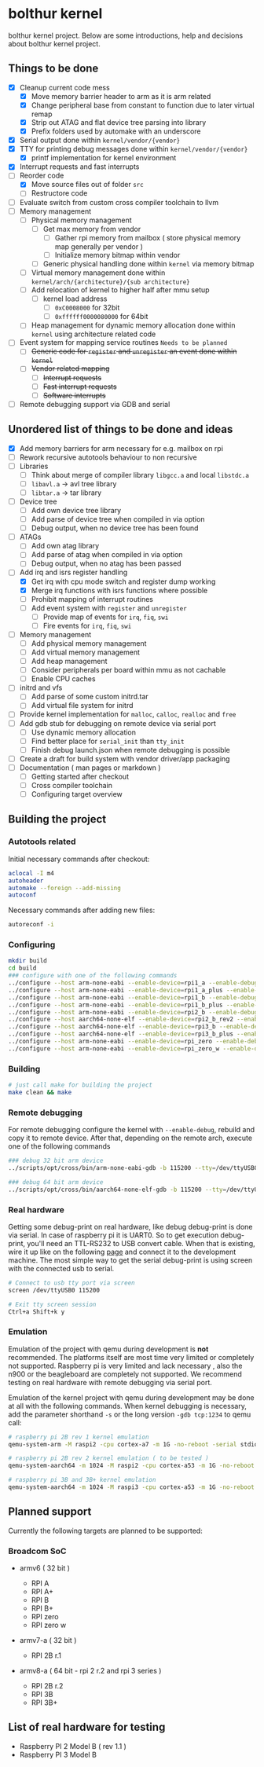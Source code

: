# bolthur kernel

bolthur kernel project. Below are some introductions, help and decisions about bolthur kernel project.

## Things to be done

* [x] Cleanup current code mess
  * [x] Move memory barrier header to arm as it is arm related
  * [x] Change peripheral base from constant to function due to later virtual remap
  * [x] Strip out ATAG and flat device tree parsing into library
  * [x] Prefix folders used by automake with an underscore
* [x] Serial output done within `kernel/vendor/{vendor}`
* [x] TTY for printing debug messages done within `kernel/vendor/{vendor}`
  * [x] printf implementation for kernel environment
* [x] Interrupt requests and fast interrupts
* [ ] Reorder code
  * [x] Move source files out of folder `src`
  * [ ] Restructore code
* [ ] Evaluate switch from custom cross compiler toolchain to llvm
* [ ] Memory management
  * [ ] Physical memory management
    * [ ] Get max memory from vendor
      * [ ] Gather rpi memory from mailbox ( store physical memory map generally per vendor )
      * [ ] Initialize memory bitmap within vendor
    * [ ] Generic physical handling done within `kernel` via memory bitmap
  * [ ] Virtual memory management done within `kernel/arch/{architecture}/{sub architecture}`
  * [ ] Add relocation of kernel to higher half after mmu setup
    * [ ] kernel load address
      * [ ] `0xC0008000` for 32bit
      * [ ] `0xffffff0000080000` for 64bit
  * [ ] Heap management for dynamic memory allocation done within `kernel` using architecture related code
* [ ] Event system for mapping service routines `Needs to be planned`
  * [ ] ~~Generic code for `register` and `unregister` an event done within `kernel`~~
  * [ ] ~~Vendor related mapping~~
    * [ ] ~~Interrupt requests~~
    * [ ] ~~Fast interrupt requests~~
    * [ ] ~~Software interrupts~~
* [ ] Remote debugging support via GDB and serial

## Unordered list of things to be done and ideas

* [x] Add memory barriers for arm necessary for e.g. mailbox on rpi
* [ ] Rework recursive autotools behaviour to non recursive
* [ ] Libraries
  * [ ] Think about merge of compiler library `libgcc.a` and local `libstdc.a`
  * [ ] `libavl.a` -> avl tree library
  * [ ] `libtar.a` -> tar library
* [ ] Device tree
  * [ ] Add own device tree library
  * [ ] Add parse of device tree when compiled in via option
  * [ ] Debug output, when no device tree has been found
* [ ] ATAGs
  * [ ] Add own atag library
  * [ ] Add parse of atag when compiled in via option
  * [ ] Debug output, when no atag has been passed
* [ ] Add irq and isrs register handling
  * [x] Get irq with cpu mode switch and register dump working
  * [x] Merge irq functions with isrs functions where possible
  * [ ] Prohibit mapping of interrupt routines
  * [ ] Add event system with `register` and `unregister`
    * [ ] Provide map of events for `irq`, `fiq`, `swi`
    * [ ] Fire events for `irq`, `fiq`, `swi`
* [ ] Memory management
  * [ ] Add physical memory management
  * [ ] Add virtual memory management
  * [ ] Add heap management
  * [ ] Consider peripherals per board within mmu as not cachable
  * [ ] Enable CPU caches
* [ ] initrd and vfs
  * [ ] Add parse of some custom initrd.tar
  * [ ] Add virtual file system for initrd
* [ ] Provide kernel implementation for `malloc`, `calloc`, `realloc` and `free`
* [ ] Add gdb stub for debugging on remote device via serial port
  * [ ] Use dynamic memory allocation
  * [ ] Find better place for `serial_init` than `tty_init`
  * [ ] Finish debug launch.json when remote debugging is possible
* [ ] Create a draft for build system with vendor driver/app packaging
* [ ] Documentation ( man pages or markdown )
  * [ ] Getting started after checkout
  * [ ] Cross compiler toolchain
  * [ ] Configuring target overview

## Building the project

### Autotools related

Initial necessary commands after checkout:

```bash
aclocal -I m4
autoheader
automake --foreign --add-missing
autoconf
```

Necessary commands after adding new files:

```bash
autoreconf -i
```

### Configuring

```bash
mkdir build
cd build
### configure with one of the following commands
../configure --host arm-none-eabi --enable-device=rpi1_a --enable-debug --enable-kernel-print
../configure --host arm-none-eabi --enable-device=rpi1_a_plus --enable-debug --enable-kernel-print
../configure --host arm-none-eabi --enable-device=rpi1_b --enable-debug --enable-kernel-print
../configure --host arm-none-eabi --enable-device=rpi1_b_plus --enable-debug --enable-kernel-print
../configure --host arm-none-eabi --enable-device=rpi2_b --enable-debug --enable-kernel-print
../configure --host aarch64-none-elf --enable-device=rpi2_b_rev2 --enable-debug --enable-kernel-print
../configure --host aarch64-none-elf --enable-device=rpi3_b --enable-debug --enable-kernel-print
../configure --host aarch64-none-elf --enable-device=rpi3_b_plus --enable-debug --enable-kernel-print
../configure --host arm-none-eabi --enable-device=rpi_zero --enable-debug --enable-kernel-print
../configure --host arm-none-eabi --enable-device=rpi_zero_w --enable-debug --enable-kernel-print
```

### Building

```bash
# just call make for building the project
make clean && make
```

### Remote debugging

For remote debugging configure the kernel with `--enable-debug`, rebuild and copy it to remote device. After that, depending on the remote arch, execute one of the following commands

```bash
### debug 32 bit arm device
../scripts/opt/cross/bin/arm-none-eabi-gdb -b 115200 --tty=/dev/ttyUSB0 ./kernel/vendor/rpi/kernel.zwerg ./kernel/vendor/rpi/kernel.map

### debug 64 bit arm device
../scripts/opt/cross/bin/aarch64-none-elf-gdb -b 115200 --tty=/dev/ttyUSB0 ./kernel/vendor/rpi/kernel.zwerg ./kernel/vendor/rpi/kernel.map
```

### Real hardware

Getting some debug-print on real hardware, like debug debug-print is done via serial. In case of raspberry pi it is UART0. So to get execution debug-print, you'll need an TTL-RS232 to USB convert cable. When that is existing, wire it up like on the following [page](https://blog.christophersmart.com/2016/10/27/building-and-booting-upstream-linux-and-u-boot-for-raspberry-pi-23-arm-boards/) and connect it to the development machine. The most simple way to get the serial debug-print is using screen with the connected usb to serial.

```bash
# Connect to usb tty port via screen
screen /dev/ttyUSB0 115200

# Exit tty screen session
Ctrl+a Shift+k y
```

### Emulation

Emulation of the project with qemu during development is **not** recommended. The platforms itself are most time very limited or completely not supported. Raspberry pi is very limited and lack necessary , also the n900 or the beagleboard are completely not supported. We recommend testing on real hardware with remote debugging via serial port.

Emulation of the kernel project with qemu during development may be done at all with the following commands. When kernel debugging is necessary, add the parameter shorthand `-s` or the long version `-gdb tcp:1234` to qemu call:

```bash
# raspberry pi 2B rev 1 kernel emulation
qemu-system-arm -M raspi2 -cpu cortex-a7 -m 1G -no-reboot -serial stdio -kernel ./kernel/vendor/rpi/kernel_qemu -dtb ../kernel/vendor/rpi/device/bcm2709-rpi-2-b.dtb

# raspberry pi 2B rev 2 kernel emulation ( to be tested )
qemu-system-aarch64 -m 1024 -M raspi2 -cpu cortex-a53 -m 1G -no-reboot -serial stdio -kernel ./kernel/vendor/rpi/kernel_qemu -dtb ../kernel/vendor/rpi/device/bcm2709-rpi-2-b.dtb

# raspberry pi 3B and 3B+ kernel emulation
qemu-system-aarch64 -m 1024 -M raspi3 -cpu cortex-a53 -m 1G -no-reboot -serial stdio -kernel ./kernel/vendor/rpi/kernel_qemu -dtb ../kernel/vendor/rpi/device/bcm2710-rpi-3-b.dtb
```

## Planned support

Currently the following targets are planned to be supported:

### Broadcom SoC

* armv6 ( 32 bit )
  * RPI A
  * RPI A+
  * RPI B
  * RPI B+
  * RPI zero
  * RPI zero w

* armv7-a ( 32 bit )
  * RPI 2B r.1

* armv8-a ( 64 bit - rpi 2 r.2 and rpi 3 series )
  * RPI 2B r.2
  * RPI 3B
  * RPI 3B+

## List of real hardware for testing

* Raspberry PI 2 Model B ( rev 1.1 )
* Raspberry PI 3 Model B
